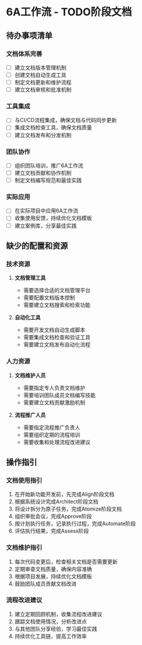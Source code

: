 # 6A工作流 - TODO阶段文档

## 待办事项清单

### 文档体系完善
- [ ] 建立文档版本管理机制
- [ ] 创建文档自动生成工具
- [ ] 制定文档更新和维护流程
- [ ] 建立文档审核和批准机制

### 工具集成
- [ ] 与CI/CD流程集成，确保文档与代码同步更新
- [ ] 集成文档检查工具，确保文档质量
- [ ] 建立文档发布和分发机制

### 团队协作
- [ ] 组织团队培训，推广6A工作流
- [ ] 建立文档贡献和协作机制
- [ ] 制定文档编写规范和最佳实践

### 实际应用
- [ ] 在实际项目中应用6A工作流
- [ ] 收集使用反馈，持续优化文档模板
- [ ] 建立案例库，分享最佳实践

## 缺少的配置和资源

### 技术资源
1. **文档管理工具**
   - 需要选择合适的文档管理平台
   - 需要配置文档版本控制
   - 需要建立文档搜索和检索功能

2. **自动化工具**
   - 需要开发文档自动生成脚本
   - 需要集成文档检查和验证工具
   - 需要建立文档发布自动化流程

### 人力资源
1. **文档维护人员**
   - 需要指定专人负责文档维护
   - 需要培训团队成员文档编写技能
   - 需要建立文档贡献激励机制

2. **流程推广人员**
   - 需要指定流程推广负责人
   - 需要组织定期的流程培训
   - 需要收集和处理流程改进建议

## 操作指引

### 文档使用指引
1. 在开始新功能开发前，先完成Align阶段文档
2. 根据系统设计完成Architect阶段文档
3. 将设计拆分为原子任务，完成Atomize阶段文档
4. 组织审批会议，完成Approve阶段
5. 按计划执行任务，记录执行过程，完成Automate阶段
6. 评估执行结果，完成Assess阶段

### 文档维护指引
1. 每次代码变更后，检查相关文档是否需要更新
2. 定期审查文档质量，确保内容准确
3. 根据项目发展，持续优化文档模板
4. 鼓励团队成员贡献文档改进

### 流程改进建议
1. 建立定期回顾机制，收集流程改进建议
2. 跟踪文档使用情况，分析改进点
3. 与其他团队分享经验，学习最佳实践
4. 持续优化工具链，提高工作效率